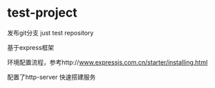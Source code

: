 # test-project
发布git分支
just test repository

基于express框架 

环境配置流程，参考http://www.expressjs.com.cn/starter/installing.html

配置了http-server  快速搭建服务